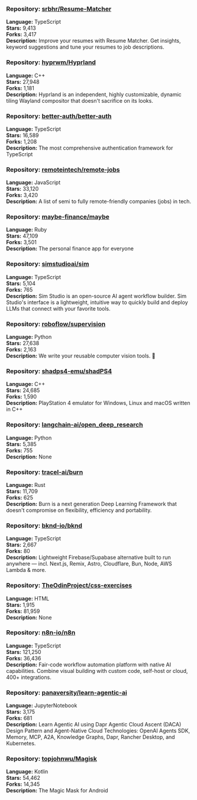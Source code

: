 ### **Repository:** [srbhr/Resume-Matcher](https://github.com/srbhr/Resume-Matcher)

**Language:** TypeScript  
**Stars:** 9,413  
**Forks:** 3,417  
**Description:** Improve your resumes with Resume Matcher. Get insights, keyword suggestions and tune your resumes to job descriptions.

### **Repository:** [hyprwm/Hyprland](https://github.com/hyprwm/Hyprland)

**Language:** C++  
**Stars:** 27,948  
**Forks:** 1,181  
**Description:** Hyprland is an independent, highly customizable, dynamic tiling Wayland compositor that doesn't sacrifice on its looks.

### **Repository:** [better-auth/better-auth](https://github.com/better-auth/better-auth)

**Language:** TypeScript  
**Stars:** 16,589  
**Forks:** 1,208  
**Description:** The most comprehensive authentication framework for TypeScript

### **Repository:** [remoteintech/remote-jobs](https://github.com/remoteintech/remote-jobs)

**Language:** JavaScript  
**Stars:** 33,120  
**Forks:** 3,420  
**Description:** A list of semi to fully remote-friendly companies (jobs) in tech.

### **Repository:** [maybe-finance/maybe](https://github.com/maybe-finance/maybe)

**Language:** Ruby  
**Stars:** 47,109  
**Forks:** 3,501  
**Description:** The personal finance app for everyone

### **Repository:** [simstudioai/sim](https://github.com/simstudioai/sim)

**Language:** TypeScript  
**Stars:** 5,104  
**Forks:** 765  
**Description:** Sim Studio is an open-source AI agent workflow builder. Sim Studio's interface is a lightweight, intuitive way to quickly build and deploy LLMs that connect with your favorite tools.

### **Repository:** [roboflow/supervision](https://github.com/roboflow/supervision)

**Language:** Python  
**Stars:** 27,638  
**Forks:** 2,163  
**Description:** We write your reusable computer vision tools. 💜

### **Repository:** [shadps4-emu/shadPS4](https://github.com/shadps4-emu/shadPS4)

**Language:** C++  
**Stars:** 24,685  
**Forks:** 1,590  
**Description:** PlayStation 4 emulator for Windows, Linux and macOS written in C++

### **Repository:** [langchain-ai/open_deep_research](https://github.com/langchain-ai/open_deep_research)

**Language:** Python  
**Stars:** 5,385  
**Forks:** 755  
**Description:** None

### **Repository:** [tracel-ai/burn](https://github.com/tracel-ai/burn)

**Language:** Rust  
**Stars:** 11,709  
**Forks:** 625  
**Description:** Burn is a next generation Deep Learning Framework that doesn't compromise on flexibility, efficiency and portability.

### **Repository:** [bknd-io/bknd](https://github.com/bknd-io/bknd)

**Language:** TypeScript  
**Stars:** 2,667  
**Forks:** 80  
**Description:** Lightweight Firebase/Supabase alternative built to run anywhere — incl. Next.js, Remix, Astro, Cloudflare, Bun, Node, AWS Lambda & more.

### **Repository:** [TheOdinProject/css-exercises](https://github.com/TheOdinProject/css-exercises)

**Language:** HTML  
**Stars:** 1,915  
**Forks:** 81,959  
**Description:** None

### **Repository:** [n8n-io/n8n](https://github.com/n8n-io/n8n)

**Language:** TypeScript  
**Stars:** 121,250  
**Forks:** 36,436  
**Description:** Fair-code workflow automation platform with native AI capabilities. Combine visual building with custom code, self-host or cloud, 400+ integrations.

### **Repository:** [panaversity/learn-agentic-ai](https://github.com/panaversity/learn-agentic-ai)

**Language:** JupyterNotebook  
**Stars:** 3,175  
**Forks:** 681  
**Description:** Learn Agentic AI using Dapr Agentic Cloud Ascent (DACA) Design Pattern and Agent-Native Cloud Technologies: OpenAI Agents SDK, Memory, MCP, A2A, Knowledge Graphs, Dapr, Rancher Desktop, and Kubernetes.

### **Repository:** [topjohnwu/Magisk](https://github.com/topjohnwu/Magisk)

**Language:** Kotlin  
**Stars:** 54,462  
**Forks:** 14,345  
**Description:** The Magic Mask for Android

